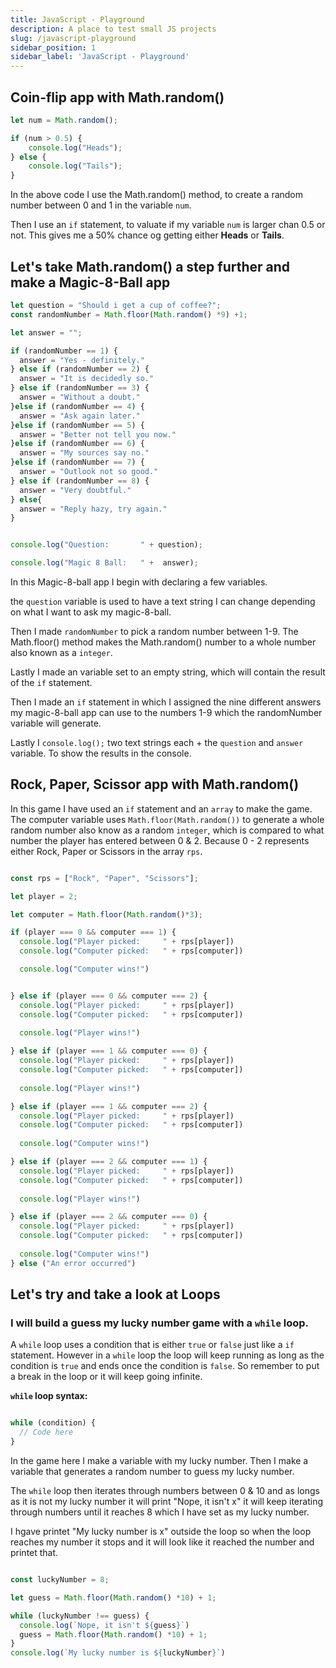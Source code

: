 ```yaml
---
title: JavaScript - Playground
description: A place to test small JS projects
slug: /javascript-playground
sidebar_position: 1
sidebar_label: 'JavaScript - Playground'
---
```


## Coin-flip app with Math.random()

```javascript
let num = Math.random();

if (num > 0.5) {
    console.log("Heads");
} else {
    console.log("Tails");
}

```

In the above code I use the Math.random() method, to create a random number between 0 and 1 in the variable `num`.

Then I use an `if` statement, to valuate if my variable `num` is larger chan 0.5 or not. This gives me a 50% chance og getting either **Heads** or **Tails**.

## Let's take Math.random() a step further and make a Magic-8-Ball app

```javascript
let question = "Should i get a cup of coffee?";
const randomNumber = Math.floor(Math.random() *9) +1;

let answer = "";

if (randomNumber == 1) {
  answer = "Yes - definitely."
} else if (randomNumber == 2) {
  answer = "It is decidedly so."
} else if (randomNumber == 3) {
  answer = "Without a doubt."
}else if (randomNumber == 4) {
  answer = "Ask again later."
}else if (randomNumber == 5) {
  answer = "Better not tell you now."
}else if (randomNumber == 6) {
  answer = "My sources say no."
}else if (randomNumber == 7) {
  answer = "Outlook not so good."
} else if (randomNumber == 8) {
  answer = "Very doubtful."
} else{
  answer = "Reply hazy, try again."
}


console.log("Question:       " + question);

console.log("Magic 8 Ball:   " +  answer);


```

In this Magic-8-ball app I begin with declaring a few variables.

the `question` variable is used to have a text string I can change depending on what I want to ask my magic-8-ball.

Then I made `randomNumber` to pick a random number between 1-9. The Math.floor() method makes the Math.random() number to a whole number also known as a `integer`.

Lastly I made an variable set to an empty string, which will contain the result of the `if` statement.

Then I made an `if` statement in which I assigned the nine different answers my magic-8-ball app can use to the numbers 1-9 which the randomNumber variable will generate.

Lastly I `console.log();` two text strings each + the `question` and `answer` variable. To show the results in the console.


## Rock, Paper, Scissor app with Math.random()

In this game I have used an `if` statement and an `array` to make the game. The computer variable uses `Math.floor(Math.random())` to generate a whole random number also know as a random `integer`, which is compared to what number the player has entered between 0 & 2. Because 0 - 2 represents either Rock, Paper or Scissors in the array `rps`.

```javascript

const rps = ["Rock", "Paper", "Scissors"];

let player = 2;

let computer = Math.floor(Math.random()*3);

if (player === 0 && computer === 1) {
  console.log("Player picked:     " + rps[player])
  console.log("Computer picked:   " + rps[computer])

  console.log("Computer wins!")


} else if (player === 0 && computer === 2) {
  console.log("Player picked:     " + rps[player])
  console.log("Computer picked:   " + rps[computer])
  
  console.log("Player wins!")

} else if (player === 1 && computer === 0) {
  console.log("Player picked:     " + rps[player])
  console.log("Computer picked:   " + rps[computer])
  
  console.log("Player wins!")

} else if (player === 1 && computer === 2) {
  console.log("Player picked:     " + rps[player])
  console.log("Computer picked:   " + rps[computer])
  
  console.log("Computer wins!")

} else if (player === 2 && computer === 1) {
  console.log("Player picked:     " + rps[player])
  console.log("Computer picked:   " + rps[computer])
  
  console.log("Player wins!")

} else if (player === 2 && computer === 0) {
  console.log("Player picked:     " + rps[player])
  console.log("Computer picked:   " + rps[computer])
  
  console.log("Computer wins!")
} else ("An error occurred")

```

## Let's try and take a look at Loops

### I will build a guess my lucky number game with a `while` loop.

A `while` loop uses a condition that is either `true` or `false` just like a `if` statement. However in a `while` loop the loop will keep running as long as the condition is `true` and ends once the condition is `false`. So remember to put a break in the loop or it will keep going infinite.

**`while` loop syntax:**

```javascript

while (condition) {
  // Code here
}

```

In the game here I make a variable with my lucky number. Then I make a variable that generates a random number to guess my lucky number.

The `while` loop then iterates through numbers between 0 & 10 and as longs as it is not my lucky number it will print "Nope, it isn't x" it will keep iterating through numbers until it reaches 8 which I have set as my lucky number.

I hgave printet "My lucky number is x" outside the loop so when the loop reaches my number it stops and it will look like it reached the number and printet that.

```javascript

const luckyNumber = 8;

let guess = Math.floor(Math.random() *10) + 1;

while (luckyNumber !== guess) {
  console.log(`Nope, it isn't ${guess}`)
  guess = Math.floor(Math.random() *10) + 1;
}
console.log(`My lucky number is ${luckyNumber}`)

```
